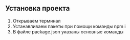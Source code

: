## Установка проекта

1. Открываем терминал
2. Устанавливаем пакеты при помощи команды npm i
3. В файле package.json указаны основные команды